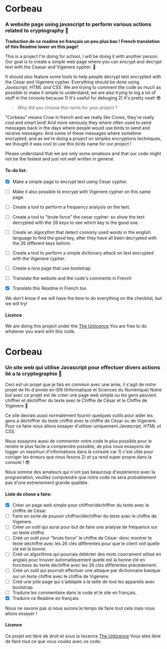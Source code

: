 # Corbeau
### A website page using javascript to perform various actions related to cryptography :key:
**Traduction de ce readme en français un peu plus bas ! French translation of this Readme lower on this page!**

This is a project I'm doing for school, I will be doing it with another person.
Our goal is to create a simple web page where you can encrypt and decrypt text with the Ceasar and Vigenere cypher.  :closed_lock_with_key:

It should also feature some tools to help people decrypt text encrypted with the Cesar and Vigenere cypher.
Everything should be done using *Javascript, HTML and CSS*. We are trying to comment the code as much as possible to make it simple to understand;
we are also trying to log a lot of stuff in the console because 1) It's useful for debuging 2) It's pretty neat! :sunglasses:

> Why did you choose this name for your project ?

"Corbeau" means Crow in french and we really like Crows, they're really cool and smart bird! And more seriously they where often used to send messages back in the days where people would use birds to send and receive messages. And some of these messages where sometime encrypted, and as we're doing a project on simples encryptions techniques, we thought it was cool to use this birds name for our project ! 

Please understand that we are only some amateurs and that our code might not be the fastest and just not well written in general.

#### To-do list:
- [x] Make a simple page to encrypt text using Cesar cypher.
- [ ] Make it also possible to encrypt with Vigenere cypher on this same page.
- [ ] Create a tool to perform a frequency analysis on the text.
- [ ] Create a tool to "brute force" the cesar cypher: so show the text decrypted with the 26 keys to see which key is the good one.
- [ ] Create an algorythm that detect comonly used words in the english language to find the good key, after they have all been decrypted with the 26 different keys before.
- [ ] Create a tool to perform a simple dictionary attack on text encrypted with the Vigenere cypher.
- [ ] Create a nice page that use bootstrap.
- [ ] Translate the website and the code's comments in French
- [X] Translate this Readme in French too


We don't know if we will have the time to do everything on the checklist, but we will try!

#### Licence
We are doing this project under the [The Unlicence](http://unlicense.org/) You are free to do whatever you want with this code.

# Corbeau
### Un site web qui utilise Javascript pour effectuer divers actions lié a la cryptographie :key:

Ceci est un projet que je fais en commun avec une amie, il s'agit de notre projet de fin d'année en ISN (Informatique et Sciences du Numérique) Notre but avec ce projet est de créer une page web simple ou les gens peuvent chiffrer et déchiffrer du texte avec le Chiffre de César et le Chiffre de Vigenere :closed_lock_with_key:

Ce site devrais aussi normalement fournir quelques outils pour aider les gens a déchiffrer du texte chiffré avec le chiffre de César ou de Vigenere. 
Pour ce faire nous allons essayer d'utiliser uniquement *Javascript, HTML et CSS.*   

Nous essayons aussi de commenter notre code le plus possible pour le rendre le plus facile a comprendre possible, de plus nous essayons de logger un maximun d'informations dans la console car 1) c'est utile pour corriger les érreurs que nous fesons 2) et ça rend super propre dans la console ! :sunglasses:

Nous somme des amateurs qui n'ont pas beaucoup d'expérience avec la programation, veuillez comprendre que notre code ne sera probablement pas d'une extremement grande qualitée.

#### Liste de chose a faire:
- [x] Créer un page web simple pour chiffrer/déchiffrer du texte avec le chiffre de César.
- [ ] Faire en sorte de pouvoir chiffrer/déchiffrer du texte avec le chiffre de Vigenere.
- [ ] Créer un outil qui aurai pour but de faire une analyse de fréquence sur un texte chiffré.
- [ ] Créé un outil pour "brute force" le chiffre de César: donc montrer le texte déchiffré avec les 26 clés différentes pour que le client voit quelle clé est la bonne.
- [ ] Créé un algorithme qui pourrais détécter des mots courrament utilisé en anglais pour trouver automatiquement quelle est la bonne clé en fonctions du texte déchiffré avec les 26 clés différentes précédement.
- [ ] Créé un outil qui pourrait effectuer une attaque par dictionnaire basique sur un texte chiffré avec le chiffre de Vigenere.
- [ ] Créé une jolie page qui s'addapte a la taille de tout les appareils avec bootstrap.
- [ ] Traduire les commentaire dans le code et le site en français.
- [X] Traduire ce Readme en français.

Nous ne savons pas si nous aurons le temps de faire tout cela mais nous allons essayer !

#### Licence
Ce projet est libre de droit et sous la liscence [The Unlicence](http://unlicense.org/) Vous etes libre de faire tout ce que vous voulez avec ce code.







